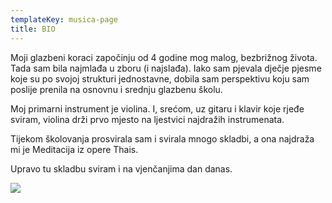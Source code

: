 ```yaml
---
templateKey: musica-page
title: BIO
---
```

Moji glazbeni koraci započinju od 4 godine mog malog, bezbrižnog života.
Tada sam bila najmlađa u zboru (i najslađa).
Iako sam pjevala dječje pjesme koje su po svojoj strukturi jednostavne, dobila sam perspektivu koju sam poslije prenila na osnovnu i srednju glazbenu školu.

Moj primarni instrument je violina. I, srećom, uz gitaru i klavir koje rjeđe sviram, violina drži prvo mjesto na ljestvici najdražih instrumenata.

Tijekom školovanja prosvirala sam i svirala mnogo skladbi, a ona najdraža mi je Meditacija iz opere Thais.

Upravo tu skladbu sviram i na vjenčanjima dan danas. 






![](https://res.cloudinary.com/teapetradotcom/image/upload/v1597688887/1077562_10201633914996086_1492515090_o_jtuzxe.jpg)

